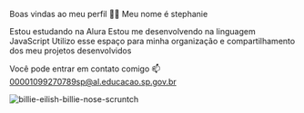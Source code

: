 Boas vindas ao meu perfil 🖤💜
Meu nome é stephanie

Estou estudando na Alura
Estou me desenvolvendo na linguagem JavaScript
Utilizo esse espaço para minha organização e compartilhamento dos meu projetos desenvolvidos

Você pode entrar em contato comigo 📫
00001099270789sp@al.educacao.sp.gov.br

![billie-eilish-billie-nose-scruntch](https://github.com/Stephanie2B/Stephanie2B/assets/170754374/ff869493-238e-4212-aee0-70ad0f958c33)
